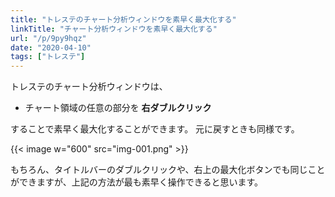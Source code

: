 ```yaml
---
title: "トレステのチャート分析ウィンドウを素早く最大化する"
linkTitle: "チャート分析ウィンドウを素早く最大化する"
url: "/p/9py9hqz"
date: "2020-04-10"
tags: ["トレステ"]
---
```


トレステのチャート分析ウィンドウは、

* チャート領域の任意の部分を **右ダブルクリック**

することで素早く最大化することができます。
元に戻すときも同様です。

{{< image w="600" src="img-001.png" >}}

もちろん、タイトルバーのダブルクリックや、右上の最大化ボタンでも同じことができますが、上記の方法が最も素早く操作できると思います。


